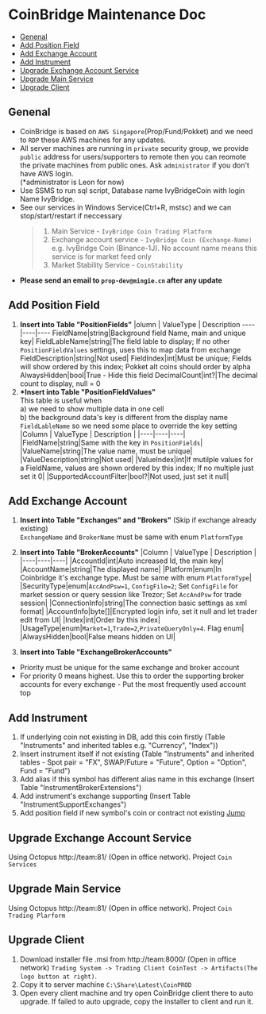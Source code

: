 # CoinBridge Maintenance Doc
  - [Genenal](#genenal)
  - [Add Position Field](#add-position-field)
  - [Add Exchange Account](#add-exchange-account)
  - [Add Instrument](#add-instrument)
  - [Upgrade Exchange Account Service](#upgrade-exchange-account-service)
  - [Upgrade Main Service](#upgrade-main-service)
  - [Upgrade Client](#upgrade-client)

## Genenal
- CoinBridge is based on `AWS Singapore`(Prop/Fund/Pokket) and we need to `RDP` these AWS machines for any updates.  
- All server machines are running in `private` security group, we provide `public` address for users/supporters to remote then you can reomote the private machines from public ones. Ask `administrator` if you don't have AWS login.  
(\*administrator is Leon for now)
- Use SSMS to run sql script, Database name IvyBridgeCoin with login Name IvyBridge.
- See our services in Windows Service(Ctrl+R, mstsc) and we can stop/start/restart if neccessary
    >1. Main Service - `IvyBridge Coin Trading Platform`
	>1. Exchange account service - `IvyBridge Coin (Exchange-Name)`  
	>e.g. IvyBridge Coin (Binance-1J). No account name means this service is for market feed only
	>1. Market Stability Service - `CoinStability`
- **Please send an email to `prop-dev@mingie.cn` after any update**

## Add Position Field
1. **Insert into Table "PositionFields"**
|olumn | ValueType | Description 
----|----|----
FieldName|string|Background field Name, main and unique key|
FieldLableName|string|The field lable to display; If no other `PositionFieldValues` settings, uses this to map data from exchange 
FieldDescription|string|Not used|
FieldIndex|int|Must be unique; Fields will show ordered by this index; Pokket alt coins should order by alpha
AlwaysHidden|bool|True - Hide this field
DecimalCount|int?|The decimal count to display, null = 0
1. **\*Insert into Table "PositionFieldValues"**  
This table is useful when  
a) we need to show multiple data in one cell  
b) the background data's key is different from the display name `FieldLableName` so we need some place to override the key setting
|Column | ValueType | Description |
|----|----|----|
|FieldName|string|Same with the key in `PositionFields`|
|ValueName|string|The value name, must be unique|
|ValueDescription|string|Not used|
|ValueIndex|int|If mutilple values for a FieldName, values are shown ordered by this index; If no multiple just set it 0|
|SupportedAccountFilter|bool?|Not used, just set it null|

## Add Exchange Account
1. **Insert into Table "Exchanges" and "Brokers"** (Skip if exchange already existing)  
`ExchangeName` and `BrokerName` must be same with enum `PlatformType`
2. **Insert into Table "BrokerAccounts"**
|Column | ValueType | Description |
|----|----|----|
|AccountId|int|Auto increased Id, the main key|
|AccountName|string|The displayed name|
|Platform|enum|In Coinbridge it's exchange type. Must be same with enum `PlatformType`|
|SecurityType|enum|`AccAndPsw=1`, `ConfigFile=2`; Set `ConfigFile` for market session or query session like Trezor; Set `AccAndPsw` for trade session|
|ConnectionInfo|string|The connection basic settings as xml format|
|AccountInfo|byte\[\]|Encrypted login info, set it null and let trader edit from UI|
|Index|int|Order by this index|
|UsageType|enum|`Market=1`,`Trade=2`,`PrivateQueryOnly=4`. Flag enum|
|AlwaysHidden|bool|False means hidden on UI|

3. **Insert into Table "ExchangeBrokerAccounts"**
- Priority must be unique for the same exchange and broker account
- For priority 0 means highest. Use this to order the supporting broker accounts for every exchange \- Put the most frequently used account top

## Add Instrument
1. If underlying coin not existing in DB, add this coin firstly (Table "Instruments" and inherited tables e.g. "Currency", "Index"))
1. Insert instrument itself if not existing (Table "Instruments" and inherited tables - Spot pair = "FX", SWAP/Future = "Future", Option = "Option", Fund = "Fund")  
1. Add alias if this symbol has different alias name in this exchange (Insert Table "InstrumentBrokerExtensions")
1. Add instrument's exchange supporting (Insert Table "InstrumentSupportExchanges")
1. Add position field if new symbol's coin or contract not existing [Jump](#add-position-field)

## Upgrade Exchange Account Service
Using Octopus http://team:81/ (Open in office network). Project `Coin Services`

## Upgrade Main Service
Using Octopus http://team:81/ (Open in office network). Project `Coin Trading Plarform`

## Upgrade Client
1. Download installer file .msi from http://team:8000/ (Open in office network) `Trading System -> Trading Client CoinTest -> Artifacts(The logo button at right)`.
1. Copy it to server machine `C:\Share\Latest\CoinPROD`
1. Open every client machine and try open CoinBridge client there to auto upgrade. If failed to auto upgrade, copy the installer to client and run it.
